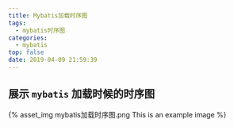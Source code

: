 ```yaml
---
title: Mybatis加载时序图
tags:
  - mybatis时序图
categories:
  - mybatis
top: false
date: 2019-04-09 21:59:39
---
```



## 展示 `mybatis` 加载时候的时序图


{% asset_img mybatis加载时序图.png This is an example image %}



